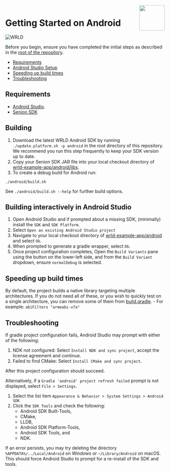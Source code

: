 <a href="http://www.wrld3d.com/">
    <img src="http://cdn2.eegeo.com/wp-content/uploads/2017/04/WRLD_Blue.png" align="right" height="80px" />
</a>

# Getting Started on Android

![WRLD](http://cdn2.eegeo.com/wp-content/uploads/2017/04/screenselection01.png)


Before you begin, ensure you have completed the initial steps as described in the [root of the repository](https://github.com/wrld3d/wrld-example-app).

* [Requirements](#requirements)
* [Android Studio Setup](#setup)
* [Speeding up build times](#speeding-up-build-times)
* [Troubleshooting](#troubleshooting)


## Requirements

- [Android Studio](https://developer.android.com/studio/).
- [Senion SDK](https://senion.com/)

## Building

1. Download the latest WRLD Android SDK by running `./update.platform.sh -p android` in the root directory of this repository. We recommend you run this step frequently to keep your SDK version up to date.
2. Copy your Senion SDK JAR file into your local checkout directory of [wrld-example-app/android/libs](https://github.com/wrld3d/wrld-example-app/tree/master/android/libs).
3. To create a debug build for Android run:

  `./android/build.sh`


See `./android/build.sh --help` for further build options.

## Building interactively in Android Studio

1. Open Android Studio and if prompted about a missing SDK, (minimally) install the `SDK` and `SDK Platform`.
2. Select `Open an existing Android Studio project`
3. Navigate to your local checkout directory of [wrld-example-app/android](https://github.com/wrld3d/wrld-example-app/tree/master/android) and select `Ok`.
4. When prompted to generate a gradle wrapper, select `Ok`.
5. Once project configuration completes, Open the `Build Variants` pane using the button on the lower-left side, and from the `Build Variant` dropdown, ensure `normalDebug` is selected.

## Speeding up build times

By default, the project builds a native library targeting multiple architectures. If you do not need all of these, or you wish to quickly test on a single architecture, you can remove some of them from [build.gradle](/android/build.gradle#L63).
    -   For example: `abiFilters "armeabi-v7a"`

## Troubleshooting

If gradle project configuration fails, Android Studio may prompt with either of the following:

1. NDK not configured: Select `Install NDK and sync project`, accept the license agreement and continue.
2. Failed to find CMake: Select `Install CMake and sync project`.

After this project configuration should succeed.

Alternatively, if a `Gradle 'android' project refresh failed` prompt is not displayed, select `File > Settings`.

1. Select the list item `Appearance & Behavior > System Settings > Android SDK`
2. Click the `SDK Tools` and check the following:
    * Android SDK Built-Tools,
    * CMake,
    * LLDB,
    * Android SDK Platform-Tools,
    * Android SDK Tools, and
    * NDK.

If an error persists, you may try deleting the directory `%APPDATA%/../Local/Android` on Windows or `~/Library/Android` on macOS. This should force Android Studio to prompt for a re-install of the SDK and tools.

